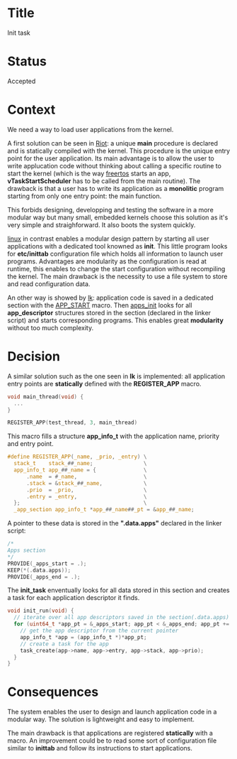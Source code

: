 # Title

Init task

# Status

Accepted

# Context

We need a way to load user applications from the kernel.

A first solution can be seen in [Riot](https://github.com/RIOT-OS/RIOT/blob/master/tests/minimal/main.c#L21): a unique **main** procedure is declared and is statically compiled with the kernel. This procedure is the unique entry point for the user application. Its main advantage is to allow the user to write applucation code without thinking about calling a specific routine to start the kernel (which is the way [freertos](https://github.com/FreeRTOS/FreeRTOS/blob/main/FreeRTOS-Plus/Demo/FreeRTOS_Plus_Reliance_Edge_and_CLI_Windows_Simulator/main.c#L76) starts an app, **vTaskStartScheduler** has to be called from the main routine). The drawback is that a user has to write its application as a **monolitic** program starting from only one entry point: the main function. 

This forbids designing, developping and testing the software in a more modular way but many small, embedded kernels choose this solution as it's very simple and straighforward. It also boots the system quickly.

[linux](https://elixir.bootlin.com/linux/latest/source/init/main.c#L1518) in contrast enables a modular design pattern by starting all user applications with a dedicated tool knowned as **init**. This little program looks for **etc/inittab** configuration file which holds all information to launch user programs. Advantages are modularity as the configuration is read at runtime, this enables to change the start configuration without recompiling the kernel. The main drawback is the necessity to use a file system to store and read configuration data.

An other way is showed by [lk](https://github.com/littlekernel/lk/blob/master/app/inetsrv/inetsrv.c#L211): application code is saved in a dedicated section with the [APP_START](https://github.com/littlekernel/lk/blob/master/app/include/app.h#L43) macro. Then [apps_init](https://github.com/littlekernel/lk/blob/master/app/app.c#L22) looks for all **app_descriptor** structures stored in the section (declared in the linker script) and starts corresponding programs. This enables great **modularity** without too much complexity.

# Decision

A similar solution such as the one seen in **lk** is implemented: all application entry points are **statically** defined with the **REGISTER_APP** macro.

```C
void main_thread(void) {
  ...
}

REGISTER_APP(test_thread, 3, main_thread)
```

This macro fills a structure **app_info_t** with the application name, priority and entry point. 

```C
#define REGISTER_APP(_name, _prio, _entry) \
  stack_t    stack_##_name;                \
  app_info_t app_##_name = {               \
      .name  = #_name,                     \
      .stack = &stack_##_name,             \
      .prio  = _prio,                      \
      .entry = _entry,                     \
  };                                       \
  _app_section app_info_t *app_##_name##_pt = &app_##_name;
```

A pointer to these data is stored in the **".data.apps"** declared in the linker script:

```C
/* 
Apps section
*/
PROVIDE(_apps_start = .);
KEEP(*(.data.apps));
PROVIDE(_apps_end = .);
```

The **init_task** enventually looks for all data stored in this section and creates a task for each application descriptor it finds.

```C
void init_run(void) {
  // iterate over all app descriptors saved in the section(.data.apps)
  for (uint64_t *app_pt = &_apps_start; app_pt < &_apps_end; app_pt += 1) {
    // get the app descriptor from the current pointer
    app_info_t *app = (app_info_t *)*app_pt;
    // create a task for the app
    task_create(app->name, app->entry, app->stack, app->prio);
  }
}
```

# Consequences

The system enables the user to design and launch application code in a modular way. The solution is lightweight and easy to implement.

The main drawback is that applications are registered **statically** with a macro. An improvement could be to read some sort of configuration file similar to **inittab** and follow its instructions to start applications.